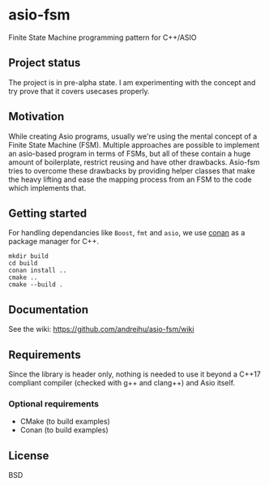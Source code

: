 # asio-fsm
Finite State Machine programming pattern for C++/ASIO

## Project status
The project is in pre-alpha state. I am experimenting with the concept and try prove that it covers usecases properly.

## Motivation
While creating Asio programs, usually we're using the mental concept of a Finite State Machine (FSM). Multiple approaches are possible to implement an asio-based program in terms of FSMs, but all of these contain a huge amount of boilerplate, restrict reusing and have other drawbacks. Asio-fsm tries to overcome these drawbacks by providing helper classes that make the heavy lifting and ease the mapping process from an FSM to the code which implements that.

## Getting started
For handling dependancies like `Boost`, `fmt` and `asio`, we use [conan](https://conan.io) as a package manager for C++.

```
mkdir build
cd build
conan install ..
cmake ..
cmake --build .
```

## Documentation
See the wiki: https://github.com/andreihu/asio-fsm/wiki

## Requirements
Since the library is header only, nothing is needed to use it beyond a C++17 compliant compiler (checked with g++ and clang++) and Asio itself.

### Optional requirements
- CMake (to build examples)
- Conan (to build examples)

  
## License
BSD
